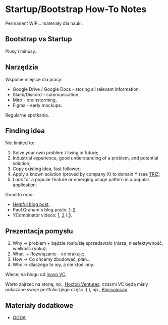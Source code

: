 # Startup/Bootstrap How-To Notes

Permanent WIP... materiały dla nauki.

## Bootstrap vs Startup

Plusy i minusy...

## Narzędzia

Wspólne miejsce dla pracy:

- Google Drive / Google Docs - storing all relevant information,
- Slack/Discord - communication,
- Miro - brainstorming,
- Figma - early mockups.

Regularne spotkania.

## Finding idea

Not limited to:

1. Solve your own problem / living in future;
2. Industrial experience, good understanding of a problem, and potential solution;
3. Copy existing idea, fast follower;
4. Apply a known solution (proved by company X) to domain Y (see [TRIZ](https://en.wikipedia.org/wiki/TRIZ);
5. Look for a popular feature or emerging usage pattern in a popular application.

Good to read:

- [Helpful blog post](https://liorn.substack.com/p/a-summary-of-my-learnings-on-how);
- Paul Graham's blog posts: [1](http://www.paulgraham.com/startupideas.html)i [2](http://www.paulgraham.com/schlep.html).
- YCombinator videos: [1](https://www.youtube.com/watch?v=uvw-u99yj8w), [2](https://www.youtube.com/watch?v=vDXkpJw16os) i [3](https://www.youtube.com/watch?v=Th8JoIan4dg).

## Prezentacja pomysłu

1. Why -> problem + będzie rosło/się sprzedawało (nisza, nieefektywność, wielkość rynku);
2. What -> Rozwiązanie - co brakuje;
3. How -> Co chcemy zbudować, plan...
4. Who -> dlaczego to my, a nie ktoś inny.

Wiecej na blogu od [Inovo VC](https://medium.com/inside-inovo/the-not-so-secret-secret-to-getting-investors-interested-in-your-tech-d78e124cfe05).

Warto zajrzeć na stonę, np., [Hoxton Ventures](https://www.hoxtonventures.com/philosophy/), czasmi VC będą miały pokazane swoje portfolio (jego część ;) ), np., [Blossomcap](https://www.blossomcap.com/portfolio).

## Materiały dodatkowe

- [OODA](https://en.wikipedia.org/wiki/OODA_loop)
